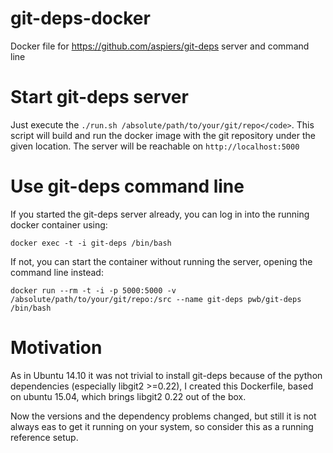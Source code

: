 # git-deps-docker

Docker file for https://github.com/aspiers/git-deps server and command line

# Start git-deps server

Just execute the `./run.sh /absolute/path/to/your/git/repo</code>`. This script will build and run the docker image
with the git repository under the given location. The server will be reachable on <code>http://localhost:5000</code>

# Use git-deps command line

If you started the git-deps server already, you can log in into the running docker container using:

```
docker exec -t -i git-deps /bin/bash
```

If not, you can start the container without running the server, opening the command line instead:

```
docker run --rm -t -i -p 5000:5000 -v /absolute/path/to/your/git/repo:/src --name git-deps pwb/git-deps /bin/bash
```

# Motivation

As in Ubuntu 14.10 it was not trivial to install git-deps because of the python dependencies (especially
libgit2 >=0.22), I created this Dockerfile, based on ubuntu 15.04, which brings libgit2 0.22 out of
the box.

Now the versions and the dependency problems changed, but still it is not always eas to get it running on your system, so
consider this as a running reference setup.
